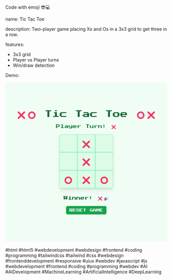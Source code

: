 Code with emoji 😎💻

name: Tic Tac Toe

description: Two-player game placing Xs and Os in a 3x3 grid to get three in a row.

features:
- 3x3 grid
- Player vs Player turns
- Win/draw detection

Demo: 

![Demo Image](demo-image.png)


#html #html5 #webdevelopment #webdesign #frontend #coding #programming #tailwindcss #tailwind #css #webdesign #frontenddevelopment #responsive #uiux #webdev #javascript #js #webdevelopment #frontend #coding #programming #webdev #AI #AIDevelopment #MachineLearning #ArtificialIntelligence #DeepLearning 



